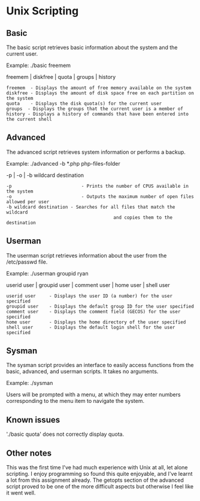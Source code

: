 # Unix Scripting

Basic
---------------

The basic script retrieves basic information about the system and the current user.

Example:	./basic freemem

freemem | diskfree | quota | groups | history
	
	freemem  - Displays the amount of free memory available on the system
	diskfree - Displays the amount of disk space free on each partition on the system
	quota    - Displays the disk quota(s) for the current user
	groups	- Displays the groups that the current user is a member of
	history	- Displays a history of commands that have been entered into the current shell


Advanced
----------------

The advanced script retrieves system information or performs a backup.

Example:	./advanced -b \*.php php-files-folder

-p | -o | -b wildcard destination

	-p 							- Prints the number of CPUS available in the system
	-o 							- Outputs the maximum number of open files allowed per user
	-b wildcard destination - Searches for all files that match the wildcard 
											and copies them to the destination


Userman
---------------

The userman script retrieves information about the user from the /etc/passwd file.

Example:	./userman groupid ryan

userid user | groupid user | comment user | home user | shell user

	userid user 	- Displays the user ID (a number) for the user specified
	groupid user 	- Displays the default group ID for the user specified
	comment user 	- Displays the comment field (GECOS) for the user specified
	home user 		- Displays the home directory of the user specified
	shell user 		- Displays the default login shell for the user specified


Sysman
--------------

The sysman script provides an interface to easily access functions from the basic, advanced,
and userman scripts. It takes no arguments.

Example:	./sysman

Users will be prompted with a menu, at which they may enter numbers corresponding to the menu item
to navigate the system.


Known issues
------------------

'./basic quota' does not correctly display quota.


Other notes
-----------------

This was the first time I've had much experience with Unix at all, let alone scripting.
I enjoy programming so found this quite enjoyable, and I've learnt a lot from this assignment
already. The getopts section of the advanced script proved to be one of the more difficult aspects
but otherwise I feel like it went well.
